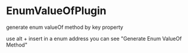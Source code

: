 # EnumValueOfPlugin
generate enum valueOf method by key property

use alt + insert in a enum address you can see "Generate Enum ValueOf Method" 
